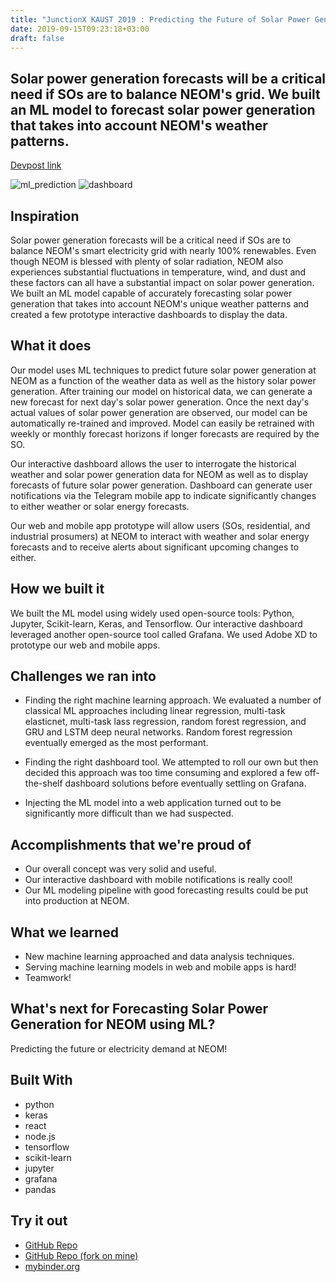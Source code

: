```yaml
---
title: "JunctionX KAUST 2019 : Predicting the Future of Solar Power Generation at NEOM"
date: 2019-09-15T09:23:18+03:00
draft: false
---
```



## Solar power generation forecasts will be a critical need if SOs are to balance NEOM's grid. We built an ML model to forecast solar power generation that takes into account NEOM's weather patterns.

[Devpost link](https://devpost.com/software/predicting-solar-power-generation-with-ml)

![ml_prediction](/img/junctionx/ml.jpg)
![dashboard](/img/junctionx/dashboard.jpg)

## Inspiration
Solar power generation forecasts will be a critical need if SOs are to balance NEOM's smart electricity grid with nearly 100% renewables. Even though NEOM is blessed with plenty of solar radiation, NEOM also experiences substantial fluctuations in temperature, wind, and dust and these factors can all have a substantial impact on solar power generation. We built an ML model capable of accurately forecasting solar power generation that takes into account NEOM's unique weather patterns and created a few prototype interactive dashboards to display the data.

## What it does
Our model uses ML techniques to predict future solar power generation at NEOM as a function of the weather data as well as the history solar power generation. After training our model on historical data, we can generate a new forecast for next day's solar power generation. Once the next day's actual values of solar power generation are observed, our model can be automatically re-trained and improved. Model can easily be retrained with weekly or monthly forecast horizons if longer forecasts are required by the SO.

Our interactive dashboard allows the user to interrogate the historical weather and solar power generation data for NEOM as well as to display forecasts of future solar power generation. Dashboard can generate user notifications via the Telegram mobile app to indicate significantly changes to either weather or solar energy forecasts.

Our web and mobile app prototype will allow users (SOs, residential, and industrial prosumers) at NEOM to interact with weather and solar energy forecasts and to receive alerts about significant upcoming changes to either.

## How we built it
We built the ML model using widely used open-source tools: Python, Jupyter, Scikit-learn, Keras, and Tensorflow. Our interactive dashboard leveraged another open-source tool called Grafana. We used Adobe XD to prototype our web and mobile apps.

## Challenges we ran into
* Finding the right machine learning approach. We evaluated a number of classical ML approaches including linear regression, multi-task elasticnet, multi-task lass regression, random forest regression, and GRU and LSTM deep neural networks. Random forest regression eventually emerged as the most performant.

* Finding the right dashboard tool. We attempted to roll our own but then decided this approach was too time consuming and explored a few off-the-shelf dashboard solutions before eventually settling on Grafana.

* Injecting the ML model into a web application turned out to be significantly more difficult than we had suspected.

## Accomplishments that we're proud of
* Our overall concept was very solid and useful.
* Our interactive dashboard with mobile notifications is really cool!
* Our ML modeling pipeline with good forecasting results could be put into production at NEOM.

## What we learned
* New machine learning approached and data analysis techniques.
* Serving machine learning models in web and mobile apps is hard!
* Teamwork!

## What's next for Forecasting Solar Power Generation for NEOM using ML?
Predicting the future or electricity demand at NEOM!

## Built With
* python
* keras
* react
* node.js
* tensorflow
* scikit-learn
* jupyter
* grafana
* pandas

## Try it out
* [GitHub Repo](https://github.com/davidrpugh/junctionx-kaust-2019)
* [GitHub Repo (fork on mine)](https://github.com/iliesaya/junctionx-kaust-2019)
 * [mybinder.org](https://mybinder.org/v2/gh/davidrpugh/junctionx-kaust-2019/master?filepath=notebooks%2Fpredicting-solar-power-at-neom.ipynb)